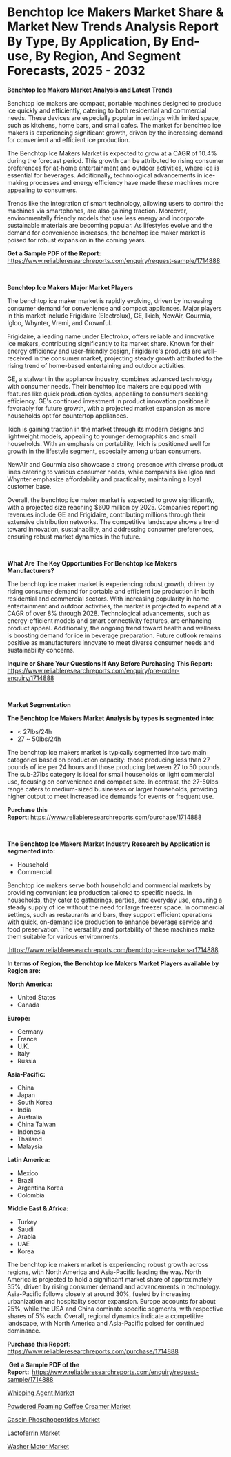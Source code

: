 <p><h1>Benchtop Ice Makers Market Share & Market New Trends Analysis Report By Type, By Application, By End-use, By Region, And Segment Forecasts, 2025 - 2032</h1></p><p><strong>Benchtop Ice Makers Market Analysis and Latest Trends</strong></p>
<p><p>Benchtop ice makers are compact, portable machines designed to produce ice quickly and efficiently, catering to both residential and commercial needs. These devices are especially popular in settings with limited space, such as kitchens, home bars, and small cafes. The market for benchtop ice makers is experiencing significant growth, driven by the increasing demand for convenient and efficient ice production. </p><p>The Benchtop Ice Makers Market is expected to grow at a CAGR of 10.4% during the forecast period. This growth can be attributed to rising consumer preferences for at-home entertainment and outdoor activities, where ice is essential for beverages. Additionally, technological advancements in ice-making processes and energy efficiency have made these machines more appealing to consumers. </p><p>Trends like the integration of smart technology, allowing users to control the machines via smartphones, are also gaining traction. Moreover, environmentally friendly models that use less energy and incorporate sustainable materials are becoming popular. As lifestyles evolve and the demand for convenience increases, the benchtop ice maker market is poised for robust expansion in the coming years.</p></p>
<p><strong>Get a Sample PDF of the Report:&nbsp;</strong> <a href="https://www.reliableresearchreports.com/enquiry/request-sample/1714888?utm_campaign=118&utm_medium=2&utm_source=Github&utm_content=ia&utm_term=11012025&utm_id=benchtop-ice-makers">https://www.reliableresearchreports.com/enquiry/request-sample/1714888</a></p>
<p>&nbsp;</p>
<p><strong>Benchtop Ice Makers Major Market Players</strong></p>
<p><p>The benchtop ice maker market is rapidly evolving, driven by increasing consumer demand for convenience and compact appliances. Major players in this market include Frigidaire (Electrolux), GE, Ikich, NewAir, Gourmia, Igloo, Whynter, Vremi, and Crownful.</p><p>Frigidaire, a leading name under Electrolux, offers reliable and innovative ice makers, contributing significantly to its market share. Known for their energy efficiency and user-friendly design, Frigidaire's products are well-received in the consumer market, projecting steady growth attributed to the rising trend of home-based entertaining and outdoor activities.</p><p>GE, a stalwart in the appliance industry, combines advanced technology with consumer needs. Their benchtop ice makers are equipped with features like quick production cycles, appealing to consumers seeking efficiency. GE's continued investment in product innovation positions it favorably for future growth, with a projected market expansion as more households opt for countertop appliances.</p><p>Ikich is gaining traction in the market through its modern designs and lightweight models, appealing to younger demographics and small households. With an emphasis on portability, Ikich is positioned well for growth in the lifestyle segment, especially among urban consumers.</p><p>NewAir and Gourmia also showcase a strong presence with diverse product lines catering to various consumer needs, while companies like Igloo and Whynter emphasize affordability and practicality, maintaining a loyal customer base.</p><p>Overall, the benchtop ice maker market is expected to grow significantly, with a projected size reaching $600 million by 2025. Companies reporting revenues include GE and Frigidaire, contributing millions through their extensive distribution networks. The competitive landscape shows a trend toward innovation, sustainability, and addressing consumer preferences, ensuring robust market dynamics in the future.</p></p>
<p>&nbsp;</p>
<p><strong>What Are The Key Opportunities For Benchtop Ice Makers Manufacturers?</strong></p>
<p><p>The benchtop ice maker market is experiencing robust growth, driven by rising consumer demand for portable and efficient ice production in both residential and commercial sectors. With increasing popularity in home entertainment and outdoor activities, the market is projected to expand at a CAGR of over 8% through 2028. Technological advancements, such as energy-efficient models and smart connectivity features, are enhancing product appeal. Additionally, the ongoing trend toward health and wellness is boosting demand for ice in beverage preparation. Future outlook remains positive as manufacturers innovate to meet diverse consumer needs and sustainability concerns.</p></p>
<p><strong>Inquire or Share Your Questions If Any Before Purchasing This Report:</strong> <a href="https://www.reliableresearchreports.com/enquiry/pre-order-enquiry/1714888?utm_campaign=118&utm_medium=2&utm_source=Github&utm_content=ia&utm_term=11012025&utm_id=benchtop-ice-makers">https://www.reliableresearchreports.com/enquiry/pre-order-enquiry/1714888</a></p>
<p>&nbsp;</p>
<p><strong>Market Segmentation</strong></p>
<p><strong>The Benchtop Ice Makers Market Analysis by types is segmented into:</strong></p>
<p><ul><li>< 27lbs/24h</li><li>27 ~ 50lbs/24h</li></ul></p>
<p><p>The benchtop ice makers market is typically segmented into two main categories based on production capacity: those producing less than 27 pounds of ice per 24 hours and those producing between 27 to 50 pounds. The sub-27lbs category is ideal for small households or light commercial use, focusing on convenience and compact size. In contrast, the 27-50lbs range caters to medium-sized businesses or larger households, providing higher output to meet increased ice demands for events or frequent use.</p></p>
<p><strong>Purchase this Report:&nbsp;</strong><a href="https://www.reliableresearchreports.com/purchase/1714888?utm_campaign=118&utm_medium=2&utm_source=Github&utm_content=ia&utm_term=11012025&utm_id=benchtop-ice-makers">https://www.reliableresearchreports.com/purchase/1714888</a></p>
<p>&nbsp;</p>
<p><strong>The Benchtop Ice Makers Market Industry Research by Application is segmented into:</strong></p>
<p><ul><li>Household</li><li>Commercial</li></ul></p>
<p><p>Benchtop ice makers serve both household and commercial markets by providing convenient ice production tailored to specific needs. In households, they cater to gatherings, parties, and everyday use, ensuring a steady supply of ice without the need for large freezer space. In commercial settings, such as restaurants and bars, they support efficient operations with quick, on-demand ice production to enhance beverage service and food preservation. The versatility and portability of these machines make them suitable for various environments.</p></p>
<p><a href="https://www.reliableresearchreports.com/benchtop-ice-makers-r1714888?utm_campaign=118&utm_medium=2&utm_source=Github&utm_content=ia&utm_term=11012025&utm_id=benchtop-ice-makers">&nbsp;https://www.reliableresearchreports.com/benchtop-ice-makers-r1714888</a></p>
<p><strong>In terms of Region, the Benchtop Ice Makers Market Players available by Region are:</strong></p>
<p>
    <p> <strong> North America: </strong>
        <ul>
            <li>United States</li>
            <li>Canada</li>
        </ul>
        </p> 
    <p> <strong> Europe: </strong>
        <ul>
            <li>Germany</li>
            <li>France</li>
            <li>U.K.</li>
            <li>Italy</li>
            <li>Russia</li>
        </ul>
        </p> 
    <p> <strong> Asia-Pacific: </strong>
        <ul>
            <li>China</li>
            <li>Japan</li>
            <li>South Korea</li>
            <li>India</li>
            <li>Australia</li>
            <li>China Taiwan</li>
            <li>Indonesia</li>
            <li>Thailand</li>
            <li>Malaysia</li>
        </ul>
        </p> 
    <p> <strong> Latin America: </strong>
        <ul>
            <li>Mexico</li>
            <li>Brazil</li>
            <li>Argentina Korea</li>
            <li>Colombia</li>
        </ul>
        </p> 
    <p> <strong> Middle East & Africa: </strong>
        <ul>
            <li>Turkey</li>
            <li>Saudi</li>
            <li>Arabia</li>
            <li>UAE</li>
            <li>Korea</li>
        </ul>
    </p>
    </p>
<p><p>The benchtop ice makers market is experiencing robust growth across regions, with North America and Asia-Pacific leading the way. North America is projected to hold a significant market share of approximately 35%, driven by rising consumer demand and advancements in technology. Asia-Pacific follows closely at around 30%, fueled by increasing urbanization and hospitality sector expansion. Europe accounts for about 25%, while the USA and China dominate specific segments, with respective shares of 5% each. Overall, regional dynamics indicate a competitive landscape, with North America and Asia-Pacific poised for continued dominance.</p></p>
<p><strong>Purchase this Report: </strong><a href="https://www.reliableresearchreports.com/purchase/1714888?utm_campaign=118&utm_medium=2&utm_source=Github&utm_content=ia&utm_term=11012025&utm_id=benchtop-ice-makers">https://www.reliableresearchreports.com/purchase/1714888</a></p>
<p>&nbsp;<strong>Get a Sample PDF of the Report:&nbsp;&nbsp;</strong><a href="https://www.reliableresearchreports.com/enquiry/request-sample/1714888?utm_campaign=118&utm_medium=2&utm_source=Github&utm_content=ia&utm_term=11012025&utm_id=benchtop-ice-makers">https://www.reliableresearchreports.com/enquiry/request-sample/1714888</a></p>
<p><strong></strong></p>
<p><p><a href="https://github.com/tasiahtahathorn/Market-Research-Report-List-1/blob/main/whipping-agent-market.md?utm_campaign=118&utm_medium=2&utm_source=Github&utm_content=ia&utm_term=11012025&utm_id=benchtop-ice-makers">Whipping Agent Market</a></p><p><a href="https://github.com/jeastefanowicz7816/Market-Research-Report-List-1/blob/main/powdered-foaming-coffee-creamer-market.md?utm_campaign=118&utm_medium=2&utm_source=Github&utm_content=ia&utm_term=11012025&utm_id=benchtop-ice-makers">Powdered Foaming Coffee Creamer Market</a></p><p><a href="https://github.com/tambraunrue691969/Market-Research-Report-List-1/blob/main/casein-phosphopeptides-market.md?utm_campaign=118&utm_medium=2&utm_source=Github&utm_content=ia&utm_term=11012025&utm_id=benchtop-ice-makers">Casein Phosphopeptides Market</a></p><p><a href="https://github.com/tona7vba/Market-Research-Report-List-1/blob/main/lactoferrin-market.md?utm_campaign=118&utm_medium=2&utm_source=Github&utm_content=ia&utm_term=11012025&utm_id=benchtop-ice-makers">Lactoferrin Market</a></p><p><a href="https://github.com/oslieselotte2192/Market-Research-Report-List-1/blob/main/washer-motor-market.md?utm_campaign=118&utm_medium=2&utm_source=Github&utm_content=ia&utm_term=11012025&utm_id=benchtop-ice-makers">Washer Motor Market</a></p></p>